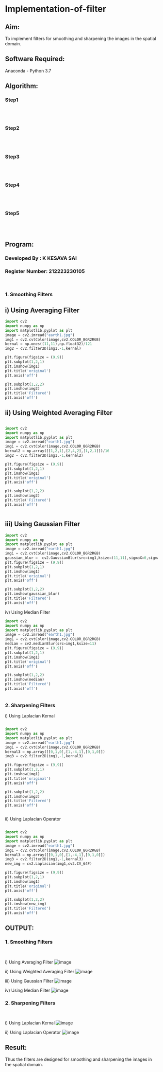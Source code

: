 # Implementation-of-filter
## Aim:
To implement filters for smoothing and sharpening the images in the spatial domain.

## Software Required:
Anaconda - Python 3.7

## Algorithm:
### Step1
</br>
</br> 

### Step2
</br>
</br> 

### Step3
</br>
</br> 

### Step4
</br>
</br> 

### Step5
</br>
</br> 

## Program:
### Developed By   : K KESAVA SAI
### Register Number: 212223230105
</br>

### 1. Smoothing Filters

## i) Using Averaging Filter
```Python
import cv2
import numpy as np
import matplotlib.pyplot as plt
image = cv2.imread("earth1.jpg")
img1 = cv2.cvtColor(image,cv2.COLOR_BGR2RGB)
kernal = np.ones((11,11),np.float32)/121
img2 = cv2.filter2D(img1,-1,kernal)

plt.figure(figsize = (9,9))
plt.subplot(1,2,1)
plt.imshow(img1)
plt.title('original')
plt.axis('off')

plt.subplot(1,2,2)
plt.imshow(img2)
plt.title('Filtered')
plt.axis('off')
```
## ii) Using Weighted Averaging Filter
```Python

import cv2
import numpy as np
import matplotlib.pyplot as plt
image = cv2.imread("earth1.jpg")
img1 = cv2.cvtColor(image,cv2.COLOR_BGR2RGB)
kernal2 = np.array([[1,2,1],[2,4,2],[1,2,1]])/16
img2 = cv2.filter2D(img1,-1,kernal2)

plt.figure(figsize = (9,9))
plt.subplot(1,2,1)
plt.imshow(img1)
plt.title('original')
plt.axis('off')

plt.subplot(1,2,2)
plt.imshow(img2)
plt.title('Filtered')
plt.axis('off')



```
## iii) Using Gaussian Filter
```Python
import cv2
import numpy as np
import matplotlib.pyplot as plt
image = cv2.imread("earth1.jpg")
img1 = cv2.cvtColor(image,cv2.COLOR_BGR2RGB)
gaussian_blur =  cv2.GaussianBlur(src=img1,ksize=(11,11),sigmaX=0,sigmaY=0)
plt.figure(figsize = (9,9))
plt.subplot(1,2,1)
plt.imshow(img1)
plt.title('original')
plt.axis('off')

plt.subplot(1,2,2)
plt.imshow(gaussian_blur)
plt.title('Filtered')
plt.axis('off')

```

iv) Using Median Filter
```Python
import cv2
import numpy as np
import matplotlib.pyplot as plt
image = cv2.imread("earth1.jpg")
img1 = cv2.cvtColor(image,cv2.COLOR_BGR2RGB)
median = cv2.medianBlur(src=img1,ksize=11)
plt.figure(figsize = (9,9))
plt.subplot(1,2,1)
plt.imshow(img1)
plt.title('original')
plt.axis('off')

plt.subplot(1,2,2)
plt.imshow(median)
plt.title('Filtered')
plt.axis('off')



```

### 2. Sharpening Filters
i) Using Laplacian Kernal
```Python

import cv2
import numpy as np
import matplotlib.pyplot as plt
image = cv2.imread("earth1.jpg")
img1 = cv2.cvtColor(image,cv2.COLOR_BGR2RGB)
kernal3 = np.array([[0,1,0],[1,-4,1],[0,1,0]])
img3 = cv2.filter2D(img1,-1,kernal3)

plt.figure(figsize = (9,9))
plt.subplot(1,2,1)
plt.imshow(img1)
plt.title('original')
plt.axis('off')

plt.subplot(1,2,2)
plt.imshow(img3)
plt.title('Filtered')
plt.axis('off')



```
ii) Using Laplacian Operator
```Python

import cv2
import numpy as np
import matplotlib.pyplot as plt
image = cv2.imread("earth1.jpg")
img1 = cv2.cvtColor(image,cv2.COLOR_BGR2RGB)
kernal3 = np.array([[0,1,0],[1,-4,1],[0,1,0]])
img3 = cv2.filter2D(img1,-1,kernal3)
new_img = cv2.Laplacian(img1,cv2.CV_64F)

plt.figure(figsize = (9,9))
plt.subplot(1,2,1)
plt.imshow(img1)
plt.title('original')
plt.axis('off')

plt.subplot(1,2,2)
plt.imshow(new_img)
plt.title('Filtered')
plt.axis('off')
```

## OUTPUT:
### 1. Smoothing Filters
</br>

i) Using Averaging Filter
![image](https://github.com/Kesavasai20/Implementation-of-filter/assets/138849303/7359c071-4a2e-48c6-af7f-27f86235f5d6)

ii) Using Weighted Averaging Filter
![image](https://github.com/Kesavasai20/Implementation-of-filter/assets/138849303/8c49fec7-0675-4900-afa6-9e501561f04b)

iii) Using Gaussian Filter
![image](https://github.com/Kesavasai20/Implementation-of-filter/assets/138849303/a0d25d0c-360a-4022-858f-a9f3de77482a)

iv) Using Median Filter
![image](https://github.com/Kesavasai20/Implementation-of-filter/assets/138849303/85403d50-8008-4d56-87f8-fa101392fefb)

### 2. Sharpening Filters
</br>

i) Using Laplacian Kernal
![image](https://github.com/Kesavasai20/Implementation-of-filter/assets/138849303/ff939e40-d019-4f68-9ca2-e36e18811ace)

ii) Using Laplacian Operator
![image](https://github.com/Kesavasai20/Implementation-of-filter/assets/138849303/4bae56a8-41be-45b8-ad82-57983023dfaa)

## Result:
Thus the filters are designed for smoothing and sharpening the images in the spatial domain.
